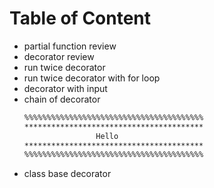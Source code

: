 # Table of Content

- partial function review
- decorator review
- run twice decorator
- run twice decorator with for loop
- decorator with input
- chain of decorator
    ```txt
    %%%%%%%%%%%%%%%%%%%%%%%%%%%%%%%%%%%%%%%%
    ****************************************
                    Hello                  
    ****************************************
    %%%%%%%%%%%%%%%%%%%%%%%%%%%%%%%%%%%%%%%%
    ```
 - class base decorator 
    